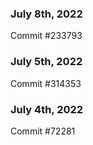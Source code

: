 ### July 8th, 2022

Commit #233793

### July 5th, 2022

Commit #314353


### July 4th, 2022

Commit #72281

